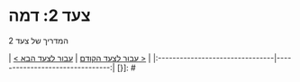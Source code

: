 # צעד 2: דמה

המדריך של צעד 2

[{]: <helper> (navStep)
| [< עבור לצעד הקודם](step1.md) | [עבור לצעד הבא >](step3.md) |
|:--------------------------------|--------------------------------:|
[}]: #